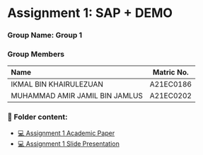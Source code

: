 # Assignment 1: SAP + DEMO
### Group Name: Group 1
### Group Members

| Name                                     | Matric No. |
| :---------------------------------------- | :-------------: |
| IKMAL BIN KHAIRULEZUAN            |A21EC0186      |
| MUHAMMAD AMIR JAMIL BIN JAMLUS              |A21EC0202      |

### 📂 Folder content:
* [💻 Assignment 1 Academic Paper]()
* [💻 Assignment 1  Slide Presentation]()

